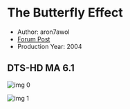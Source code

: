 # The Butterfly Effect

* Author: aron7awol
* [Forum Post](https://www.avsforum.com/threads/bass-eq-for-filtered-movies.2995212/post-57814472)
* Production Year: 2004

## DTS-HD MA 6.1

![img 0](https://i.imgur.com/VZdbeFH.jpg)

![img 1](https://i.imgur.com/4SHChTP.jpg)

